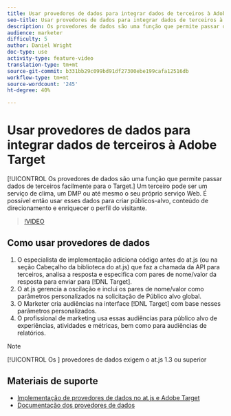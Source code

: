 ```yaml
---
title: Usar provedores de dados para integrar dados de terceiros à Adobe Target
seo-title: Usar provedores de dados para integrar dados de terceiros à Adobe Target
description: Os provedores de dados são uma função que permite passar dados de terceiros facilmente para o Target.  Um terceiro pode ser um serviço de clima, um DMP ou até mesmo o seu próprio serviço Web. É possível então usar esses dados para criar públicos-alvo, conteúdo de direcionamento e enriquecer o perfil do visitante.
audience: marketer
difficulty: 5
author: Daniel Wright
doc-type: use
activity-type: feature-video
translation-type: tm+mt
source-git-commit: b331bb29c099bd91df27300ebe199cafa12516db
workflow-type: tm+mt
source-wordcount: '245'
ht-degree: 40%

---
```



# Usar provedores de dados para integrar dados de terceiros à Adobe Target

[!UICONTROL Os provedores de dados são uma função que permite passar dados de terceiros facilmente para o Target.]  Um terceiro pode ser um serviço de clima, um DMP ou até mesmo o seu próprio serviço Web. É possível então usar esses dados para criar públicos-alvo, conteúdo de direcionamento e enriquecer o perfil do visitante.

>[!VIDEO](https://video.tv.adobe.com/v/22349/?quality=12)

## Como usar provedores de dados

1. O especialista de implementação adiciona código antes do at.js (ou na seção Cabeçalho da biblioteca do at.js) que faz a chamada da API para terceiros, analisa a resposta e especifica com pares de nome/valor da resposta para enviar para [!DNL Target].
1. O at.js gerencia a oscilação e inclui os pares de nome/valor como parâmetros personalizados na solicitação de Público alvo global.
1. O Marketer cria audiências na interface [!DNL Target] com base nesses parâmetros personalizados.
1. O profissional de marketing usa essas audiências para público alvo de experiências, atividades e métricas, bem como para audiências de relatórios.

>[!NOTE]
>
>[!UICONTROL Os ] provedores de dados exigem o at.js 1.3 ou superior

## Materiais de suporte

* [Implementação de provedores de dados no at.js e Adobe Target](implement-data-providers-to-integrate-third-party-data.md)
* [Documentação dos provedores de dados](https://docs.adobe.com/content/help/en/target/using/implement-target/client-side/functions-overview/targetgobalsettings.html#data-providers)